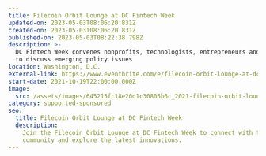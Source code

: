 ```yaml
---
title: Filecoin Orbit Lounge at DC Fintech Week
updated-on: 2023-05-03T08:06:20.831Z
created-on: 2023-05-03T08:06:20.831Z
published-on: 2023-05-03T08:22:38.798Z
description: >-
  DC Fintech Week convenes nonprofits, technologists, entrepreneurs and regulators
  to discuss emerging policy issues
location: Washington, D.C.
external-link: https://www.eventbrite.com/e/filecoin-orbit-lounge-at-dc-fintech-week-tickets-182039955407
start-date: 2021-10-19T22:00:00.000Z
image:
  src: /assets/images/645215fc18e20d1c30805b6c_2021-filecoin-orbit-lounge-event.png
category: supported-sponsored
seo:
  title: Filecoin Orbit Lounge at DC Fintech Week
  description:
    Join the Filecoin Orbit Lounge at DC Fintech Week to connect with the
    community and explore the latest innovations.
---
```

